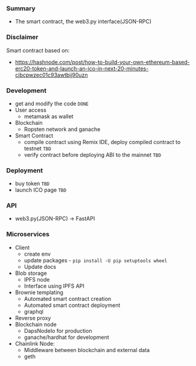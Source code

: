 ### Summary
- The smart contract, the web3.py interface(JSON-RPC)

### Disclaimer
Smart contract based on: 
- https://hashnode.com/post/how-to-build-your-own-ethereum-based-erc20-token-and-launch-an-ico-in-next-20-minutes-cjbcpwzec01c93awtbij90uzn

### Development
- get and modify the code `DONE`
- User access
    - metamask as wallet
- Blockchain
    - Ropsten network and ganache
- Smart Contract
    - compile contract using Remix IDE, deploy compiled contract to testnet `TBD`
    - verify contract before deploying ABI to the mainnet `TBD`

### Deployment
- buy token `TBD`
- launch ICO page `TBD`

### API
- web3.py(JSON-RPC) -> FastAPI

### Microservices
- Client
    - create env
    - update packages - `pip install -U pip setuptools wheel`
    - Update docs
- Blob storage
    - IPFS node
    - Interface using IPFS API
- Brownie templating
    - Automated smart contract creation
    - Automated smart contract deployment
    - graphql
- Reverse proxy
- Blockchain node
    - DapsNodeIo for production
    - ganache/hardhat for development
- Chainlink Node:
    - Middleware between blockchain and external data
    - geth